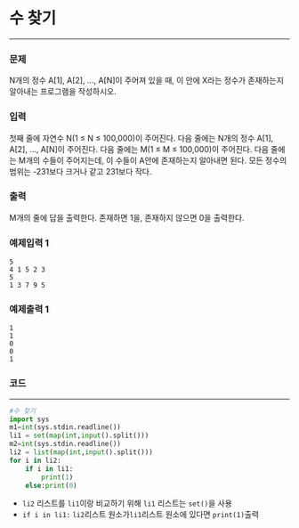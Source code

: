 # 수 찾기

---

### 문제

N개의 정수 A[1], A[2], …, A[N]이 주어져 있을 때, 이 안에 X라는 정수가 존재하는지 알아내는 프로그램을 작성하시오.

### 입력

첫째 줄에 자연수 N(1 ≤ N ≤ 100,000)이 주어진다. 다음 줄에는 N개의 정수 A[1], A[2], …, A[N]이 주어진다. 다음 줄에는 M(1 ≤ M ≤ 100,000)이 주어진다. 다음 줄에는 M개의 수들이 주어지는데, 이 수들이 A안에 존재하는지 알아내면 된다. 모든 정수의 범위는 -231보다 크거나 같고 231보다 작다.

### 출력

M개의 줄에 답을 출력한다. 존재하면 1을, 존재하지 않으면 0을 출력한다.

### 예제입력 1

```markup
5
4 1 5 2 3
5
1 3 7 9 5
```

### 예제출력 1

```markup
1
1
0
0
1
```

### 코드

---

```python
#수 찾기
import sys
m1=int(sys.stdin.readline())
li1 = set(map(int,input().split()))
m2=int(sys.stdin.readline())
li2 = list(map(int,input().split()))
for i in li2:
    if i in li1:
        print(1)
    else:print(0)
```

- `li2` 리스트를 `li1`이랑 비교하기 위해 `li1` 리스트는 `set()`을 사용
- `if i in li1:` `li2`리스트 원소가`li1`리스트 원소에 있다면 `print(1)`출력